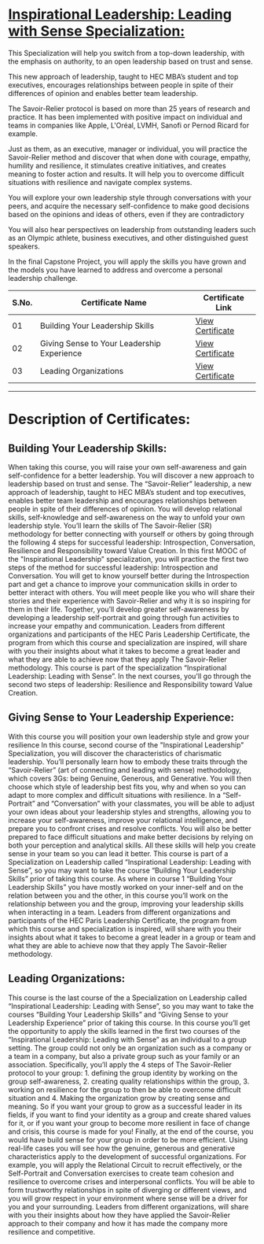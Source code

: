 # [Inspirational Leadership: Leading with Sense Specialization:](https://www.coursera.org/specializations/inspirational-leadership?)

This Specialization will help you switch from a top-down leadership, with the emphasis on authority, to an open leadership based on trust and sense.

This new approach of leadership, taught to HEC MBA’s student and top executives, encourages relationships between people in spite of their differences of opinion and enables better team leadership.

The Savoir-Relier protocol is based on more than 25 years of research and practice. It has been implemented with positive impact on individual and teams in companies like Apple, L'Oréal, LVMH, Sanofi or Pernod Ricard for example.

Just as them, as an executive, manager or individual, you will practice the Savoir-Relier method and discover that when done with courage, empathy, humility and resilience, it stimulates creative initiatives, and creates meaning to foster action and results. It will help you to overcome difficult situations with resilience and navigate complex systems.

You will explore your own leadership style through conversations with your peers, and acquire the necessary self-confidence to make good decisions based on the opinions and ideas of others, even if they are contradictory

You will also hear perspectives on leadership from outstanding leaders such as an Olympic athlete, business executives, and other distinguished guest speakers.

In the final Capstone Project, you will apply the skills you have grown and the models you have learned to address and overcome a personal leadership challenge.

S.No. | Certificate Name | Certificate Link
--- | --- | ---
01 | Building Your Leadership Skills | [View Certificate](https://www.coursera.org/account/accomplishments/certificate/UCLH6ZMHSSST)
02 | Giving Sense to Your Leadership Experience | [View Certificate](https://www.coursera.org/account/accomplishments/certificate/MBC2FMGPPL97)
03 | Leading Organizations | [View Certificate](https://www.coursera.org/account/accomplishments/certificate/PC893WW7RHTD)

---
# Description of Certificates:

## Building Your Leadership Skills:
When taking this course, you will raise your own self-awareness and gain self-confidence for a better leadership. You will discover a new approach to leadership based on trust and sense. The “Savoir-Relier” leadership, a new approach of leadership, taught to HEC MBA’s student and top executives, enables better team leadership and encourages relationships between people in spite of their differences of opinion. You will develop relational skills, self-knowledge and self-awareness on the way to unfold your own leadership style. You’ll learn the skills of The Savoir-Relier (SR) methodology for better connecting with yourself or others by going through the following 4 steps for successful leadership: Introspection, Conversation, Resilience and Responsibility toward Value Creation. In this first MOOC of the "Inspirational Leadership" specialization, you will practice the first two steps of the method for successful leadership: Introspection and Conversation. You will get to know yourself better during the Introspection part and get a chance to improve your communication skills in order to better interact with others. You will meet people like you who will share their stories and their experience with Savoir-Relier and why it is so inspiring for them in their life. Together, you’ll develop greater self-awareness by developing a leadership self-portrait and going through fun activities to increase your empathy and communication. Leaders from different organizations and participants of the HEC Paris Leadership Certificate, the program from which this course and specialization are inspired, will share with you their insights about what it takes to become a great leader and what they are able to achieve now that they apply The Savoir-Relier methodology. This course is part of the specialization “Inspirational Leadership: Leading with Sense”. In the next courses, you'll go through the second two steps of leadership: Resilience and Responsibility toward Value Creation.


## Giving Sense to Your Leadership Experience:
With this course you will position your own leadership style and grow your resilience In this course, second course of the "Inspirational Leadership" Specialization, you will discover the characteristics of charismatic leadership. You’ll personally learn how to embody these traits through the “Savoir-Relier” (art of connecting and leading with sense) methodology, which covers 3Gs: being Genuine, Generous, and Generative. You will then choose which style of leadership best fits you, why and when so you can adapt to more complex and difficult situations with resilience. In a “Self-Portrait” and “Conversation” with your classmates, you will be able to adjust your own ideas about your leadership styles and strengths, allowing you to increase your self-awareness, improve your relational intelligence, and prepare you to confront crises and resolve conflicts. You will also be better prepared to face difficult situations and make better decisions by relying on both your perception and analytical skills. All these skills will help you create sense in your team so you can lead it better. This course is part of a Specialization on Leadership called “Inspirational Leadership: Leading with Sense”, so you may want to take the course “Building Your Leadership Skills” prior of taking this course. As where in course 1 “Building Your Leadership Skills” you have mostly worked on your inner-self and on the relation between you and the other, in this course you’ll work on the relationship between you and the group, improving your leadership skills when interacting in a team. Leaders from different organizations and participants of the HEC Paris Leadership Certificate, the program from which this course and specialization is inspired, will share with you their insights about what it takes to become a great leader in a group or team and what they are able to achieve now that they apply The Savoir-Relier methodology.

## Leading Organizations:
This course is the last course of the a Specialization on Leadership called “Inspirational Leadership: Leading with Sense”, so you may want to take the courses “Building Your Leadership Skills” and “Giving Sense to your Leadership Experience” prior of taking this course. In this course you’ll get the opportunity to apply the skills learned in the first two courses of the “Inspirational Leadership: Leading with Sense” as an individual to a group setting. The group could not only be an organization such as a company or a team in a company, but also a private group such as your family or an association. Specifically, you’ll apply the 4 steps of The Savoir-Relier protocol to your group: 1. defining the group identity by working on the group self-awareness, 2. creating quality relationships within the group, 3. working on resilience for the group to then be able to overcome difficult situation and 4. Making the organization grow by creating sense and meaning. So if you want your group to grow as a successful leader in its fields, if you want to find your identity as a group and create shared values for it, or if you want your group to become more resilient in face of change and crisis, this course is made for you! Finally, at the end of the course, you would have build sense for your group in order to be more efficient. Using real-life cases you will see how the genuine, generous and generative characteristics apply to the development of successful organizations. For example, you will apply the Relational Circuit to recruit effectively, or the Self-Portrait and Conversation exercises to create team cohesion and resilience to overcome crises and interpersonal conflicts. You will be able to form trustworthy relationships in spite of diverging or different views, and you will grow respect in your environment where sense will be a driver for you and your surrounding. Leaders from different organizations, will share with you their insights about how they have applied the Savoir-Relier approach to their company and how it has made the company more resilience and competitive.

